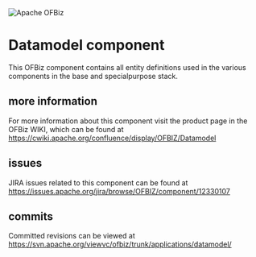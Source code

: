 <img src="http://ofbiz.apache.org/images/logo.png" alt="Apache OFBiz" />

# Datamodel component
This OFBiz component contains all entity definitions used in the various components in the base and specialpurpose stack.

## more information
For more information about this component visit the product page in the OFBiz WIKI, 
which can be found at https://cwiki.apache.org/confluence/display/OFBIZ/Datamodel

## issues
JIRA issues related to this component can be found at https://issues.apache.org/jira/browse/OFBIZ/component/12330107

## commits
Committed revisions can be viewed at https://svn.apache.org/viewvc/ofbiz/trunk/applications/datamodel/